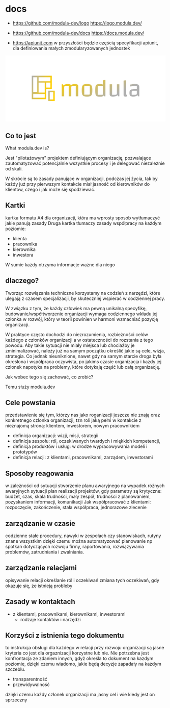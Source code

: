 # docs

+ https://github.com/modula-dev/logo
https://logo.modula.dev/

+ https://github.com/modula-dev/docs
https://docs.modula.dev/

+ https://apiunit.com
w przyszłości będzie częścią specyfikacji apiunit, dla definiowania małych zmodularyzowanych jednostek

![modula.dev](https://raw.githubusercontent.com/modula-dev/logo/master/1/cover.png)

## Co to jest

What modula.dev is?

Jest "pilotażowym" projektem definiującym organizację, pozwalające zautomatyzować potencjalnie wszystkie procesy i je delegować niezaleznie od skali.  

W skrócie są to zasady panujące w organizacji, podczas jej życia,
tak by każdy już przy pierwszym kontakcie miał jasność od kierowników do klientów, czego i jak może się spodziewać.

## Kartki
kartka formatu A4 dla organizacji, która ma wprosty sposób wytłumaczyć jakie panują zasady
Druga kartka tłumaczy zasady współpracy na każdym poziomie:
+ klienta
+ pracownika
+ kierownika
+ inwestora

W sumie każdy otrzyma informacje ważne dla niego
 

## dlaczego?

Tworząc rozwiązania techniczne korzystamy na codzień z narzędzi, które ulegają z czasem specjalizacji, by skuteczniej wspierać w codziennej pracy.

W związku z tym, że każdy człowiek ma pewną unikalną specyfikę, budowanie/współtworzenie organizacji wymaga 
codziennego wkładu jej członka w rozwój, który w teorii powinien w harmoni wzmacniać pozycję organizacji.

W praktyce często dochodzi do niezrozumienia, rozbieżności celów każdego z członków organizacji a w ostateczności do rozstania z tego powodu.
Aby takie sytuacji nie miały miejsca lub chociażby je zminimalizować, należy już na samym początku określić jakie są cele, wizja, strategia.
Co jednak nieuniknione, nawet gdy na samym starcie droga była określona i współpraca oczywista, po jakims czasie organizacja i każdy jej członek napotyka na 
problemy, które dotykają część lub całą organizację.

Jak wobec tego się zachować, co zrobić?

Temu służy modula.dev


## Cele powstania
przedstawienie się tym, którzy nas jako roganizacji jeszcze nie znają
oraz konkretnego członka organizacji, tzn roli jaką pełni w kontakcie z nieznajomą stroną: klientem, inwestorem, nowym pracownikiem

+ definicja organizacji: wizji, misji, strategii
+ definicja zespołu: ról, oczekiwanych twardych i miękkich kompetencji,
+ definicja produktów i usług: w drodze wypracowywania modeli i prototypów 
+ definicja relacji: z klientami, pracownikami, zarządem, inwestorami
  
## Sposoby reagowania
w zależności od sytuacji
stworzenie planu awaryjnego na wypadek różnych awaryjnych sytuacji
plan realizacji projektów, gdy parametry są krytyczne: budżet, czas, skala trudności, mały zespół, trudności z planowaniem, pozyskaniem informacji, komunikacji
Jak współpracować z klientami: rozpoczęcie, zakończenie, stała współpraca, jednorazowe zlecenie

## zarządzanie w czasie

codzienne stałe procedury, nawyki w zespołach czy stanowiskach, rutyny znane wszystkim
dzięki czemu można automatyzować planowanie np spotkań dotyczących rozwoju firmy, raportowania, rozwiązywania problemów, zatrudniania i zwalniania.

## zarządzanie relacjami
opisywanie relacji
określanie ról i oczekiwań
zmiana tych oczekiwań, gdy okazuje się, że istnieją probleby


## Zasady w kontaktach
+ z klientami, pracownikami, kierownikami, inwestorami
   + rodzaje kontaktów i narzędzi



## Korzyści z istnienia tego dokumentu
to instrukcja obsługi dla każdego w relacji
przy rozwoju organizacji są jasne kryteria co jest dla orgaznizacji korzystne lub nie.
Nie potrzebna jest konfrontacja ze zdaniem innych, gdyż określa to dokument
na kazdym poziomie, dzięki czemu wiadomo, jakie będą decyzje zapadały na każdym szczeblu.

+ transparentność
+ przewidywalność

dzięki czemu każdy członek organizacji ma jasny cel i wie kiedy jest on sprzeczny 
